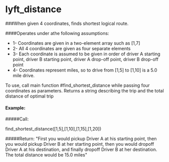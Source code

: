 lyft_distance
=============

###When given 4 coordinates, finds shortest logical route.  

####Operates under athe following assumptions:
* 1- Coordinates are given in a two-element array such as [1,7]
* 2- All 4 coordinates are given as four separate elements
* 3- Each coordinate is assumed to be given in order of driver A starting point, driver B starting point, driver A drop-off point, driver B drop-off point
* 4- Coordinates represent miles, so to drive from [1,5] to [1,10] is a 5.0 mile drive.


To use, call main function #find_shortest_distance while passing four coordinates as parameters.
Returns a string describing the trip and the total distance of optimal trip

#### Example: 

#####Call:

find_shortest_distance([1,5],[1,10],[1,15],[1,20])

#####Return:
"First you would pickup Driver A at his starting point, then you would pickup Driver B at her starting point, then you would dropoff Driver A at his destination, and finally dropoff Driver B at her destination.  The total distance would be 15.0 miles"

